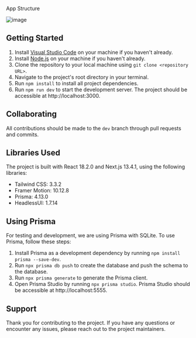 App Structure

![image](https://user-images.githubusercontent.com/56807795/236699368-5cb394fa-3fa9-4e2c-90e1-e18e1910504b.png)



## Getting Started

1. Install [Visual Studio Code](https://code.visualstudio.com/download) on your machine if you haven't already.
2. Install [Node.js](https://nodejs.org/en/download/) on your machine if you haven't already.
3. Clone the repository to your local machine using `git clone <repository URL>`.
4. Navigate to the project's root directory in your terminal.
5. Run `npm install` to install all project dependencies.
6. Run `npm run dev` to start the development server. The project should be accessible at http://localhost:3000.

## Collaborating

All contributions should be made to the `dev` branch through pull requests and commits.

## Libraries Used

The project is built with React 18.2.0 and Next.js 13.4.1, using the following libraries:

- Tailwind CSS: 3.3.2
- Framer Motion: 10.12.8
- Prisma: 4.13.0
- HeadlessUI: 1.7.14

## Using Prisma

For testing and development, we are using Prisma with SQLite. To use Prisma, follow these steps:

1. Install Prisma as a development dependency by running `npm install prisma --save-dev`.
2. Run `npx prisma db push` to create the database and push the schema to the database.
3. Run `npx prisma generate` to generate the Prisma client.
4. Open Prisma Studio by running `npx prisma studio`. Prisma Studio should be accessible at http://localhost:5555.

## Support

Thank you for contributing to the project. If you have any questions or encounter any issues, please reach out to the project maintainers.

